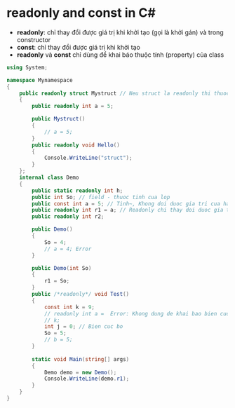 # readonly and const in C#
- **readonly**: chỉ thay đổi được giá trị khi khởi tạo (gọi là khởi gán) và trong constructor
- **const**: chỉ thay đổi được giá trị khi khởi tạo
- **readonly** và **const** chỉ dùng để khai báo thuộc tính (property) của class

```csharp
using System;

namespace Mynamespace
{
    public readonly struct Mystruct // Neu struct la readonly thi thuoc tinh cung phai la readonly
    {
        public readonly int a = 5;

        public Mystruct()
        {
            // a = 5;
        }
        public readonly void Hello()
        {
            Console.WriteLine("struct");
        }
    };
    internal class Demo
    {
        public static readonly int h;
        public int So; // field - thuoc tinh cua lop 
        public const int a = 5; // Tinh~, Khong doi duoc gia tri cua hang o phuong thuc
        public readonly int r1 = a; // Readonly chi thay doi duoc gia tri khi khai bao hoac trong Constructor
        public readonly int r2;

        public Demo()
        {
            So = 4;
            // a = 4; Error
        }

        public Demo(int So)
        {
            r1 = So;
        }
        public /*readonly*/ void Test()
        {
            const int k = 9;
            // readonly int a =  Error: Khong dung de khai bao bien cuc bo, phuong thuc,... chi dung de khai bao thuoc tinh
            // k;
            int j = 0; // Bien cuc bo
            So = 5;
            // b = 5;
        }
        
        static void Main(string[] args)
        {
            Demo demo = new Demo();
            Console.WriteLine(demo.r1);
        }
    }
}
```